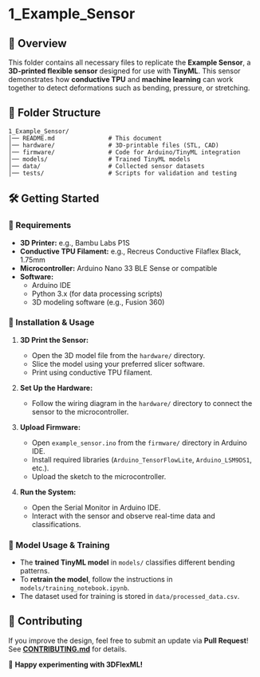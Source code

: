 # 1_Example_Sensor

## 📌 Overview
This folder contains all necessary files to replicate the **Example Sensor**, a **3D-printed flexible sensor** designed for use with **TinyML**. This sensor demonstrates how **conductive TPU** and **machine learning** can work together to detect deformations such as bending, pressure, or stretching.

## 📂 Folder Structure
```
1_Example_Sensor/
│── README.md               # This document
│── hardware/               # 3D-printable files (STL, CAD)
│── firmware/               # Code for Arduino/TinyML integration
│── models/                 # Trained TinyML models
│── data/                   # Collected sensor datasets
│── tests/                  # Scripts for validation and testing
```

## 🛠️ Getting Started

### 🔹 Requirements
- **3D Printer:** e.g., Bambu Labs P1S
- **Conductive TPU Filament:** e.g., Recreus Conductive Filaflex Black, 1.75mm
- **Microcontroller:** Arduino Nano 33 BLE Sense or compatible
- **Software:**
  - Arduino IDE
  - Python 3.x (for data processing scripts)
  - 3D modeling software (e.g., Fusion 360)

### 🔹 Installation & Usage

1. **3D Print the Sensor:**
   - Open the 3D model file from the `hardware/` directory.
   - Slice the model using your preferred slicer software.
   - Print using conductive TPU filament.

2. **Set Up the Hardware:**
   - Follow the wiring diagram in the `hardware/` directory to connect the sensor to the microcontroller.

3. **Upload Firmware:**
   - Open `example_sensor.ino` from the `firmware/` directory in Arduino IDE.
   - Install required libraries (`Arduino_TensorFlowLite`, `Arduino_LSM9DS1`, etc.).
   - Upload the sketch to the microcontroller.

4. **Run the System:**
   - Open the Serial Monitor in Arduino IDE.
   - Interact with the sensor and observe real-time data and classifications.

### 🔬 Model Usage & Training
- The **trained TinyML model** in `models/` classifies different bending patterns.
- To **retrain the model**, follow the instructions in `models/training_notebook.ipynb`.
- The dataset used for training is stored in `data/processed_data.csv`.

## 📢 Contributing
If you improve the design, feel free to submit an update via **Pull Request**! See **[CONTRIBUTING.md](../../CONTRIBUTING.md)** for details.

🚀 **Happy experimenting with 3DFlexML!**
